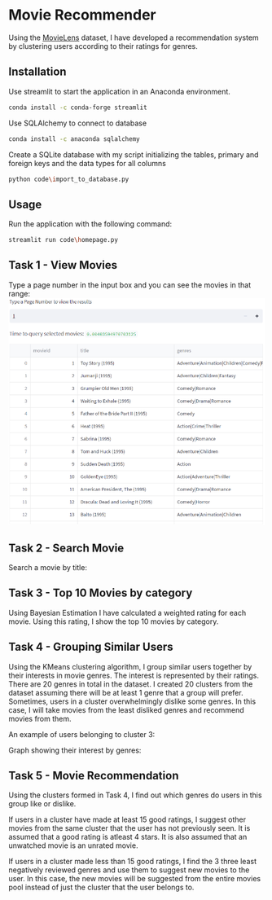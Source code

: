 # Movie Recommender

Using the [MovieLens](https://grouplens.org/datasets/movielens/) dataset, I have developed a recommendation system by clustering users according to their ratings for genres.

## Installation

Use streamlit to start the application in an Anaconda environment.

```bash
conda install -c conda-forge streamlit
```
Use SQLAlchemy to connect to database
```bash
conda install -c anaconda sqlalchemy
```
Create a SQLite database with my script initializing the tables, primary and foreign keys and the data types for all columns
```bash
python code\import_to_database.py
```

## Usage
Run the application with the following command:
```bash
streamlit run code\homepage.py
```

## Task 1 - View Movies
Type a page number in the input box and you can see the movies in that range:
![View Movies](images/task_1.png?raw=true)

## Task 2 - Search Movie
Search a movie by title:

## Task 3 - Top 10 Movies by category
Using Bayesian Estimation I have calculated a weighted rating for each movie. Using this rating, I show the top 10 movies by category.

## Task 4 - Grouping Similar Users
Using the KMeans clustering algorithm, I group similar users together by their interests in movie genres. The interest is represented by their ratings. There are 20 genres in total in the dataset. I created 20 clusters from the dataset assuming there will be at least 1 genre that a group will prefer. Sometimes, users in a cluster overwhelmingly dislike some genres. In this case, I will take movies from the least disliked genres and recommend movies from them.

An example of users belonging to cluster 3:

Graph showing their interest by genres:


## Task 5 - Movie Recommendation
Using the clusters formed in Task 4, I find out which genres do users in this group like or dislike.

If users in a cluster have made at least 15 good ratings, I suggest other movies from the same cluster that the user has not previously seen. It is assumed that a good rating is atleast 4 stars. It is also assumed that an unwatched movie is an unrated movie.

If users in a cluster made less than 15 good ratings, I find the 3 three least negatively reviewed genres and use them to suggest new movies to the user. In this case, the new movies will be suggested from the entire movies pool instead of just the cluster that the user belongs to.

